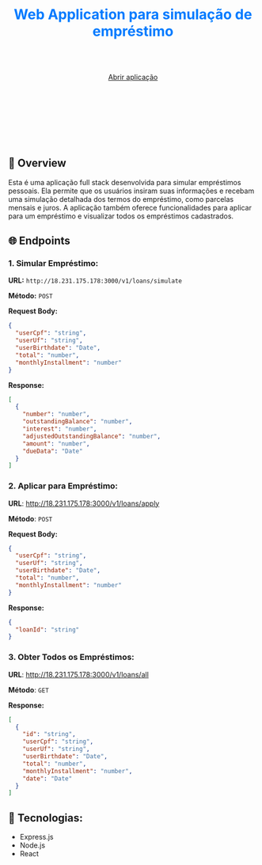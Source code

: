 
<h1 align="center" style="color:007BFF;">
	Web Application para simulação de empréstimo
</h1>
<br/>
<br/>
<p align="center">
	<a href="http://18.231.175.178:5174/">Abrir aplicação</a>
</p>
<br/>
<p align="center">
	<img src="./screenshot/log_in_page.png" alt="" />
	<img src="./screenshot/sign_up_page.png" alt="" />
	<img src="./screenshot/loan_simulate.png" alt="" />
	<img src="./screenshot/installments.png" alt="" />
	<img src="./screenshot/loans.png" alt="" />
</p>

<p align="center">
	<img src="./screenshot/log_in_mobile.png" alt="" />
	<img src="./screenshot/sign_up_mobile.png" alt="" />
</p>

<p align="center">
	<img src="./screenshot/installments_mobile.png" alt="" />
	<img src="./screenshot/loans_mobile.png" alt="" />
	<img src="./screenshot/loan_simulate_mobile.png" alt="" />
</p>


## 📌 Overview
Esta é uma aplicação full stack desenvolvida para simular empréstimos pessoais. Ela permite que os usuários insiram suas informações e recebam uma simulação detalhada dos termos do empréstimo, como parcelas mensais e juros. A aplicação também oferece funcionalidades para aplicar para um empréstimo e visualizar todos os empréstimos cadastrados.

## 🌐 Endpoints

### 1. Simular Empréstimo:

**URL:** `http://18.231.175.178:3000/v1/loans/simulate`

**Método:** `POST`

**Request Body:**

```json
{
  "userCpf": "string",
  "userUf": "string",
  "userBirthdate": "Date",
  "total": "number",
  "monthlyInstallment": "number"
}
```
**Response:**
```json
[
  {
    "number": "number",
    "outstandingBalance": "number",
    "interest": "number",
    "adjustedOutstandingBalance": "number",
    "amount": "number",
    "dueData": "Date"
  }
]
```

### 2. Aplicar para Empréstimo:
**URL**: http://18.231.175.178:3000/v1/loans/apply

**Método**: `POST`

**Request Body:**
```json
{
  "userCpf": "string",
  "userUf": "string",
  "userBirthdate": "Date",
  "total": "number",
  "monthlyInstallment": "number"
}
```

**Response:**
```json
{
  "loanId": "string"
}
```

### 3. Obter Todos os Empréstimos:
**URL**: http://18.231.175.178:3000/v1/loans/all

**Método**: `GET`

**Response:**
```json
[
  {
    "id": "string",
    "userCpf": "string",
    "userUf": "string",
    "userBirthdate": "Date",
    "total": "number",
    "monthlyInstallment": "number",
    "date": "Date"
  }
]
```

## 🔧 Tecnologias:
- Express.js
- Node.js
- React
